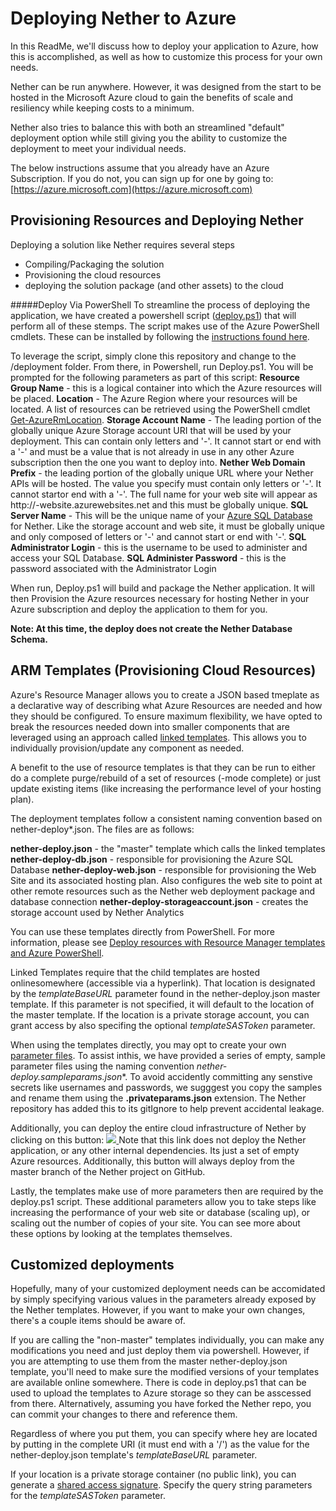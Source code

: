 # Deploying Nether to Azure
In this ReadMe, we'll discuss how to deploy your application to Azure, how this is accomplished, as well as how to customize this process for your own needs.

Nether can be run anywhere. However, it was designed from the start to be hosted in the Microsoft Azure cloud to gain the benefits of scale and resiliency while keeping costs to a minimum.

Nether also tries to balance this with both an streamlined "default" deployment option while still giving you the ability to customize the deployment to meet your individual needs.

The below instructions assume that you already have an Azure Subscription. If you do not, you can sign up for one by going to: [https://azure.microsoft.com](https://azure.microsoft.com)

## Provisioning Resources and Deploying Nether
Deploying a solution like Nether requires several steps
- Compiling/Packaging the solution
- Provisioning the cloud resources
- deploying the solution package (and other assets) to the cloud

#####Deploy Via PowerShell
To streamline the process of deploying the application, we have created a powershell script ([deploy.ps1](deploy.ps1)) that will perform all of these stemps. The script makes use of the Azure PowerShell cmdlets. These can be installed by following the [instructions found here](https://docs.microsoft.com/en-us/powershell/azureps-cmdlets-docs/#step-1-install-azure-powershell).

To leverage the script, simply clone this repository and change to the /deployment folder. From there, in Powershell, run Deploy.ps1. You will be prompted for the following parameters as part of this script:
**Resource Group Name** - this is a logical container into which the Azure resources will be placed.
**Location** - The Azure Region where your resources will be located. A list of resources can be retrieved using the PowerShell cmdlet [Get-AzureRmLocation](https://msdn.microsoft.com/en-us/library/mt619449.aspx).
**Storage Account Name** - The leading portion of the globally unique Azure Storage account URI that will be used by your deployment. This can contain only letters and '-'. It cannot start or end with a '-' and must be a value that is not already in use in any other Azure subscription then the one you want to deploy into.
**Nether Web Domain Prefix** - the leading portion of the globally unique URL where your Nether APIs will be hosted. The value you specify must contain only letters or '-'. It cannot startor end with a '-'. The full name for your web site will appear as http://<yourvalue>-website.azurewebsites.net and this must be globally unique.
**SQL Server Name** - This will be the unique name of your [Azure SQL Database](https://azure.microsoft.com/en-us/services/sql-database/?b=16.50) for Nether. Like the storage account and web site, it must be globally unique and only composed of letters or '-' and cannot start or end with '-'.
**SQL Administrator Login** - this is the username to be used to administer and access your SQL Database.
**SQL Administer Password** - this is the password associated with the Administrator Login

When run, Deploy.ps1 will build and package the Nether application. It will then Provision the Azure resources necessary for hosting Nether in your Azure subscription and deploy the application to them for you.

**Note: At this time, the deploy does not create the Nether Database Schema.**

## ARM Templates (Provisioning Cloud Resources)

Azure's Resource Manager allows you to create a JSON based tmeplate as a declarative way of describing what Azure Resources are needed and how they should be configured. To ensure maximum flexibility, we have opted to break the resources needed down into smaller components that are leveraged using an approach called [linked templates](https://docs.microsoft.com/en-us/azure/azure-resource-manager/resource-group-linked-templates). This allows you to individually provision/update any component as needed.

A benefit to the use of resource templates is that they can be run to either do a complete purge/rebuild of a set of resources (-mode complete) or just update existing items (like increasing the performance level of your hosting plan).

The deployment templates follow a consistent naming convention based on nether-deploy*.json. The files are as follows:

**nether-deploy.json** - the "master" template which calls the linked templates
**nether-deploy-db.json** - responsible for provisioning the Azure SQL Database
**nether-deploy-web.json** - responsible for provisioning the Web Site and its associated hosting plan. Also configures the web site to point at other remote resources such as the Nether web deployment package and database connection
**nether-deploy-storageaccount.json** - creates the storage account used by Nether Analytics

You can use these templates directly from PowerShell. For more information, please see [Deploy resources with Resource Manager templates and Azure PowerShell](https://docs.microsoft.com/en-us/azure/azure-resource-manager/resource-group-template-deploy).

Linked Templates require that the child templates are hosted onlinesomewhere (accessible via a hyperlink). That location is designated by the *templateBaseURL* parameter found in the nether-deploy.json master template. If this parameter is not specified, it will default to the location of the master template. If the location is a private storage account, you can grant access by also specifing the optional *templateSASToken* parameter.

When using the templates directly, you may opt to create your own [parameter files](https://docs.microsoft.com/en-us/azure/azure-resource-manager/resource-group-template-deploy#parameters). To assist inthis, we have provided a series of empty, sample parameter files using the naming convention **nether-deploy*.sampleparams.json**. To avoid accidently committing any senstive secrets like usernames and passwords, we sugggest you copy the samples and rename them using the **.privateparams.json** extension. The Nether repository has added this to its gitIgnore to help prevent accidental leakage.

Additionally, you can deploy the entire cloud infrastructure of Nether by clicking on this button:
<a href="https://portal.azure.com/#create/Microsoft.Template/uri/https%3A%2F%2Fraw.githubusercontent.com%2FMicrosoftDX%2Fnether%2Fmaster%2Fdeployment%2Fnether-deploy.json" target="_blank">
    <img src="http://azuredeploy.net/deploybutton.png"/>
</a>
Note that this link does not deploy the Nether application, or any other internal dependencies. Its just a set of empty Azure resources. Additionally, this button will always deploy from the master branch of the Nether project on GitHub.

Lastly, the templates make use of more parameters then are required by the deploy.ps1 script. These additional parameters allow you to take steps like increasing the performance of your web site or database (scaling up), or scaling out the number of copies of your site. You can see more about these options by looking at the templates themselves.

## Customized deployments
Hopefully, many of your customized deployment needs can be accomidated by simply specifying various values in the parameters already exposed by the Nether templates. However, if you want to make your own changes, there's a couple items should be aware of.

If you are calling the "non-master" templates individually, you can make any modifications you need and just deploy them via powershell. However, if you are attempting to use them from the master nether-deploy.json template, you'll need to make sure the modified versions of your templates are available online somewhere. There is code in deploy.ps1 that can be used to upload the templates to Azure storage so they can be asscessed from there. Alternatively, assuming you have forked the Nether repo, you can commit your changes to there and reference them.

Regardless of where you put them, you can specify where hey are located by putting in the complete URI (it must end with a '/') as the value for the nether-deploy.json template's *templateBaseURL* parameter.

If your location is a private storage container (no public link), you can generate a [shared access signature](https://docs.microsoft.com/en-us/azure/storage/storage-dotnet-shared-access-signature-part-1). Specify the query string parameters for the *templateSASToken* parameter.